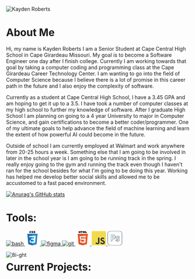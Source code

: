 ![Kayden Roberts](https://github.com/8i-ght/8i-ght/assets/113914772/5c2fb416-fd0b-4cf2-b456-6ce631854e7e)
<h1 align="left">About Me</h3>
<p>
Hi, my name is Kayden Roberts I am a Senior Student at Cape Central High School in Cape Girardeau Missouri. My goal is to become a Software Engineer one day after I finish college. Currently I am working towards that goal by taking a computer coding and programming class at the Cape Girardeau Career Technology Center. I am wanting to go into the field of Computer Science because I believe there is a lot of promise in this career path in the future and I also enjoy the complexity of software.
    
Currently as a student at Cape Central High School, I have a 3.45 GPA and am hoping to get it up to a 3.5. I have took a number of computer classes at my high school to further my knowledge of software. After I graduate High School I am planning on going to a 4 year University to major in Computer Science, and gain certifications to become a better coder/programmer. One of my ultimate goals to help advance the field of machine learning and learn the extent of how powerful AI could become in the future. 

Outside of school I am currently employed at Walmart and work anywhere from 20-25 hours a week. Something else that I am going to be involved in later in the school year is I am going to be running track in the spring. I really enjoy going to the gym and running the track even though I haven't ran for the school besides for what I'm going to be doing this year. Working has helped me develop better social skills and allowed me to be accustomed to a fast paced environment.
</p>

[![Anurag's GitHub stats](https://github-readme-stats.vercel.app/api?username=8i-ght)](https://github.com/anuraghazra/github-readme-stats)


<h1 align="left">Tools:</h3>
<p align="left"> <a href="https://www.gnu.org/software/bash/" target="_blank" rel="noreferrer"> <img src="https://www.vectorlogo.zone/logos/gnu_bash/gnu_bash-icon.svg" alt="bash" width="40" height="40"/> </a> <a href="https://www.w3schools.com/css/" target="_blank" rel="noreferrer"> <img src="https://raw.githubusercontent.com/devicons/devicon/master/icons/css3/css3-original-wordmark.svg" alt="css3" width="40" height="40"/> </a> <a href="https://www.figma.com/" target="_blank" rel="noreferrer"> <img src="https://www.vectorlogo.zone/logos/figma/figma-icon.svg" alt="figma" width="40" height="40"/> </a> <a href="https://git-scm.com/" target="_blank" rel="noreferrer"> <img src="https://www.vectorlogo.zone/logos/git-scm/git-scm-icon.svg" alt="git" width="40" height="40"/> </a> <a href="https://www.w3.org/html/" target="_blank" rel="noreferrer"> <img src="https://raw.githubusercontent.com/devicons/devicon/master/icons/html5/html5-original-wordmark.svg" alt="html5" width="40" height="40"/> </a> <a href="https://developer.mozilla.org/en-US/docs/Web/JavaScript" target="_blank" rel="noreferrer"> <img src="https://raw.githubusercontent.com/devicons/devicon/master/icons/javascript/javascript-original.svg" alt="javascript" width="40" height="40"/> </a> <a href="https://www.photoshop.com/en" target="_blank" rel="noreferrer"> <img src="https://raw.githubusercontent.com/devicons/devicon/master/icons/photoshop/photoshop-line.svg" alt="photoshop" width="40" height="40"/> </a> </p>

<p><img align="left" src="https://github-readme-stats.vercel.app/api/top-langs?username=8i-ght&show_icons=true&locale=en&layout=compact" alt="8i-ght" /></p>

<h1 align="left">Current Projects:</h1>
<p> <a href="https://github.com/8i-ght/clothing-website"></a></p>

